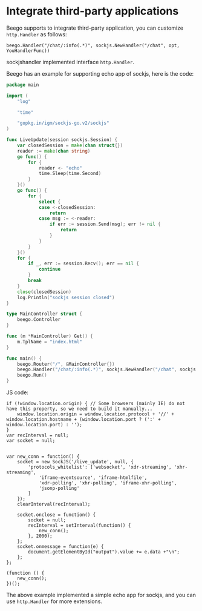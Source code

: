 # Integrate third-party applications

Beego supports to integrate third-party application, you can customize `http.Handler` as follows:

	beego.Handler("/chat/:info(.*)", sockjs.NewHandler("/chat", opt, YouHandlerFunc))

sockjshandler implemented interface `http.Handler`.

Beego has an example for supporting echo app of sockjs, here is the code:

```go
package main

import (
	"log"

	"time"

	"gopkg.in/igm/sockjs-go.v2/sockjs"
)

func LiveUpdate(session sockjs.Session) {
	var closedSession = make(chan struct{})
	reader := make(chan string)
	go func() {
		for {
			reader <- "echo"
			time.Sleep(time.Second)
		}
	}()
	go func() {
		for {
			select {
			case <-closedSession:
				return
			case msg := <-reader:
				if err := session.Send(msg); err != nil {
					return
				}
			}
		}
	}()
	for {
		if _, err := session.Recv(); err == nil {
			continue
		}
		break
	}
	close(closedSession)
	log.Println("sockjs session closed")
}

type MainController struct {
	beego.Controller
}

func (m *MainController) Get() {
	m.TplName = "index.html"
}

func main() {
	beego.Router("/", &MainController{})
	beego.Handler("/chat/:info(.*)", sockjs.NewHandler("/chat", sockjs.DefaultOptions, YouHandlerFunc))
	beego.Run()
}
```
JS code:
```
if (!window.location.origin) { // Some browsers (mainly IE) do not have this property, so we need to build it manually...
    window.location.origin = window.location.protocol + '//' + window.location.hostname + (window.location.port ? (':' + window.location.port) : '');
}
var recInterval = null;
var socket = null;


var new_conn = function() {
    socket = new SockJS('/live_update', null, {
        'protocols_whitelist': ['websocket', 'xdr-streaming', 'xhr-streaming',
            'iframe-eventsource', 'iframe-htmlfile',
            'xdr-polling', 'xhr-polling', 'iframe-xhr-polling',
            'jsonp-polling'
        ]
    });
    clearInterval(recInterval);

    socket.onclose = function() {
        socket = null;
        recInterval = setInterval(function() {
            new_conn();
        }, 2000);
    };
    socket.onmessage = function(e) {
        document.getElementById("output").value += e.data +"\n";
    };
};

(function () {
    new_conn();
})();

```
The above example implemented a simple echo app for sockjs, and you can use `http.Handler` for more extensions.
